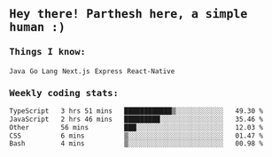 <samp>
    <h2>Hey there! Parthesh here, a simple human :)</h2>
    <h3>Things I know: </h3>
    <code>Java</code> <code>Go Lang</code> <code>Next.js</code> <code>Express</code> <code>React-Native</code>
    <h3>Weekly coding stats:</h3>
<!--START_SECTION:waka-->

```txt
TypeScript   3 hrs 51 mins   ████████████▒░░░░░░░░░░░░   49.30 %
JavaScript   2 hrs 46 mins   █████████░░░░░░░░░░░░░░░░   35.46 %
Other        56 mins         ███░░░░░░░░░░░░░░░░░░░░░░   12.03 %
CSS          6 mins          ▒░░░░░░░░░░░░░░░░░░░░░░░░   01.47 %
Bash         4 mins          ▒░░░░░░░░░░░░░░░░░░░░░░░░   00.98 %
```

<!--END_SECTION:waka-->
</samp>
